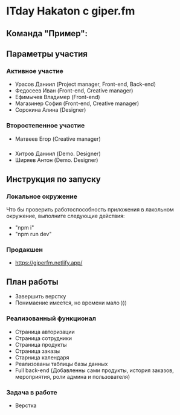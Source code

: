 # ITday Hakaton с giper.fm

## Команда "Пример":

## Параметры участия

### Активное участие
- Урасов Даниил (Project manager, Front-end, Back-end)
- Федосеев Иван (Front-end, Creative manager)
- Ефимычев Владимер (Front-end)
- Магазинер София (Front-end, Creative manager)
- Сорокина Алина (Designer)

### Второстепенное участие
- Матвеев Егор (Creative manager)

###  
- Хитров Даниил (Demo. Designer)
- Ширяев Антон (Demo. Designer)

## Инструкция по запуску

### Локальное окружение

Что бы проверить работоспособность приложения в лакольном окружение, выполните следующие действия:
- "npm i"
- "npm run dev"

### Продакшен
- https://giperfm.netlify.app/

## План работы

- Завершить верстку
- Понимаение имеется, но времени мало )))
  
### Реализованный функционал

- Страница авторизации
- Страница сотрудники
- Страница продукты
- Страница заказы
- Старница календаря
- Реализованы таблицы базы данных
- Full back-end (Добавленны сами продукты, история заказов, мероприятия, роли админа и пользователя)
  
### Задача в работе
- Верстка


